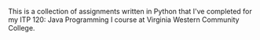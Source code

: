 This is a collection of assignments written in Python that I've completed for my ITP 120: Java Programming I course at Virginia Western Community College.
